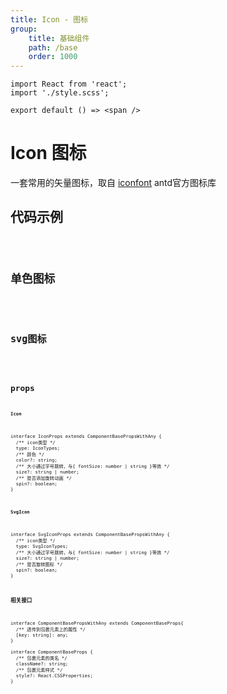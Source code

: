 ```yaml
---
title: Icon - 图标
group:
    title: 基础组件
    path: /base
    order: 1000
---
```



<!-- 样式 -->
```tsx | inline
import React from 'react';
import './style.scss';

export default () => <span />
```

# Icon 图标

一套常用的矢量图标，取自 [iconfont](https://www.iconfont.cn/) antd官方图标库

## 代码示例
<code src="./icon-demo.tsx"/>

## 单色图标
<code src="./icon-demo2.tsx" inline />

## svg图标
<code src="./icon-demo3.tsx" inline />

## props
**`Icon`**
```tsx | pure
interface IconProps extends ComponentBasePropsWithAny {
  /** icon类型 */
  type: IconTypes;
  /** 颜色 */
  color?: string;
  /** 大小通过字号跳转，与{ fontSize: number | string }等效 */
  size?: string | number;
  /** 是否添加旋转动画 */
  spin?: boolean;
}
```

**`SvgIcon`**
```tsx | pure
interface SvgIconProps extends ComponentBasePropsWithAny {
  /** icon类型 */
  type: SvgIconTypes;
  /** 大小通过字号跳转，与{ fontSize: number | string }等效 */
  size?: string | number;
  /** 是否旋转图标 */
  spin?: boolean;
}
```

**相关接口**
```tsx | pure
interface ComponentBasePropsWithAny extends ComponentBaseProps{
  /** 透传到包裹元素上的属性 */
  [key: string]: any;
}

interface ComponentBaseProps {
  /** 包裹元素的类名 */
  className?: string;
  /** 包裹元素样式 */
  style?: React.CSSProperties;
}
```













